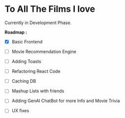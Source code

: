 # To All The Films I love

Currently in Development Phase.

**Roadmap :**
 - [x] Basic Frontend
 - [ ] Movie Recommendation Engine
 - [ ] Adding Toasts
 - [ ] Refactoring React Code
 - [ ] Caching DB
 - [ ] Mashup Lists with friends
 - [ ] Adding GenAI ChatBot for more Info and Movie Trivia
 - [ ] UX fixes

 

